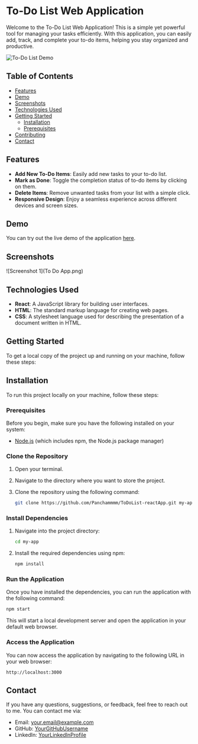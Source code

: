 # To-Do List Web Application

Welcome to the To-Do List Web Application! This is a simple yet powerful tool for managing your tasks efficiently. With this application, you can easily add, track, and complete your to-do items, helping you stay organized and productive.

![To-Do List Demo](demo.gif)

## Table of Contents

- [Features](#features)
- [Demo](#demo)
- [Screenshots](#screenshots)
- [Technologies Used](#technologies-used)
- [Getting Started](#getting-started)
  - [Installation](#installation)
  - [Prerequisites](#prerequisites)
- [Contributing](#clone-the-repository)
- [Contact](#contact)

## Features

- **Add New To-Do Items**: Easily add new tasks to your to-do list.
- **Mark as Done**: Toggle the completion status of to-do items by clicking on them.
- **Delete Items**: Remove unwanted tasks from your list with a simple click.
- **Responsive Design**: Enjoy a seamless experience across different devices and screen sizes.

## Demo

You can try out the live demo of the application [here](https://panchammmm.github.io/ToDoList-reactApp/).

## Screenshots

![Screenshot 1](To Do App.png)

## Technologies Used

- **React**: A JavaScript library for building user interfaces.
- **HTML**: The standard markup language for creating web pages.
- **CSS**: A stylesheet language used for describing the presentation of a document written in HTML.

## Getting Started

To get a local copy of the project up and running on your machine, follow these steps:

## Installation

To run this project locally on your machine, follow these steps:

### Prerequisites

Before you begin, make sure you have the following installed on your system:

- [Node.js](https://nodejs.org/) (which includes npm, the Node.js package manager)

### Clone the Repository

1. Open your terminal.

2. Navigate to the directory where you want to store the project.

3. Clone the repository using the following command:

   ```bash
   git clone https://github.com/Panchammmm/ToDoList-reactApp.git my-app
   ```

### Install Dependencies

1. Navigate into the project directory:

   ```bash
   cd my-app
   ```

2. Install the required dependencies using npm:

   ```bash
   npm install
   ```

### Run the Application

Once you have installed the dependencies, you can run the application with the following command:

```bash
npm start
```

This will start a local development server and open the application in your default web browser.

### Access the Application

You can now access the application by navigating to the following URL in your web browser:

```
http://localhost:3000
```

## Contact

If you have any questions, suggestions, or feedback, feel free to reach out to me. You can contact me via:

- Email: your.email@example.com
- GitHub: [YourGitHubUsername](https://github.com/Panchammmm)
- LinkedIn: [YourLinkedInProfile](https://www.linkedin.com/in/pancham-sardar-6a466227b/)
